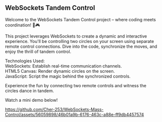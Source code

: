 ## WebSockets Tandem Control  
Welcome to the WebSockets Tandem Control project – where coding meets coordination! 🚀🎮  

This project leverages WebSockets to create a dynamic and interactive experience. You'll be controlling two circles on your screen using separate remote control connections. Dive into the code, synchronize the moves, and enjoy the thrill of tandem control.  

Technologies Used:  
WebSockets: Establish real-time communication channels.  
HTML5 Canvas: Render dynamic circles on the screen.  
JavaScript: Script the magic behind the synchronized controls.  

Experience the fun by connecting two remote controls and witness the circles dance in tandem.  

Watch a mini demo below!  

https://github.com/Cher-253/WebSockets-Mass-Control/assets/56059898/46b01a9b-6176-463c-a88e-ff9db4457574

